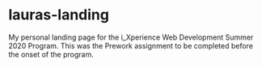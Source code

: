 # lauras-landing
My personal landing page for the i_Xperience Web Development Summer 2020 Program. This was the Prework assignment to be completed before the onset of the program.
